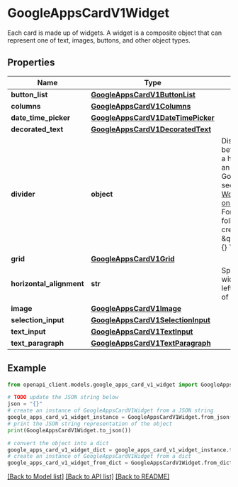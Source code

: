# GoogleAppsCardV1Widget

Each card is made up of widgets. A widget is a composite object that can represent one of text, images, buttons, and other object types.

## Properties

Name | Type | Description | Notes
------------ | ------------- | ------------- | -------------
**button_list** | [**GoogleAppsCardV1ButtonList**](GoogleAppsCardV1ButtonList.md) |  | [optional] 
**columns** | [**GoogleAppsCardV1Columns**](GoogleAppsCardV1Columns.md) |  | [optional] 
**date_time_picker** | [**GoogleAppsCardV1DateTimePicker**](GoogleAppsCardV1DateTimePicker.md) |  | [optional] 
**decorated_text** | [**GoogleAppsCardV1DecoratedText**](GoogleAppsCardV1DecoratedText.md) |  | [optional] 
**divider** | **object** | Displays a divider between widgets as a horizontal line. For an example in Google Chat apps, see [Divider](https://developers.google.com/chat/ui/widgets/divider). [Google Workspace Add-ons and Chat apps](https://developers.google.com/workspace/extend): For example, the following JSON creates a divider: &#x60;&#x60;&#x60; \&quot;divider\&quot;: {} &#x60;&#x60;&#x60; | [optional] 
**grid** | [**GoogleAppsCardV1Grid**](GoogleAppsCardV1Grid.md) |  | [optional] 
**horizontal_alignment** | **str** | Specifies whether widgets align to the left, right, or center of a column. | [optional] 
**image** | [**GoogleAppsCardV1Image**](GoogleAppsCardV1Image.md) |  | [optional] 
**selection_input** | [**GoogleAppsCardV1SelectionInput**](GoogleAppsCardV1SelectionInput.md) |  | [optional] 
**text_input** | [**GoogleAppsCardV1TextInput**](GoogleAppsCardV1TextInput.md) |  | [optional] 
**text_paragraph** | [**GoogleAppsCardV1TextParagraph**](GoogleAppsCardV1TextParagraph.md) |  | [optional] 

## Example

```python
from openapi_client.models.google_apps_card_v1_widget import GoogleAppsCardV1Widget

# TODO update the JSON string below
json = "{}"
# create an instance of GoogleAppsCardV1Widget from a JSON string
google_apps_card_v1_widget_instance = GoogleAppsCardV1Widget.from_json(json)
# print the JSON string representation of the object
print(GoogleAppsCardV1Widget.to_json())

# convert the object into a dict
google_apps_card_v1_widget_dict = google_apps_card_v1_widget_instance.to_dict()
# create an instance of GoogleAppsCardV1Widget from a dict
google_apps_card_v1_widget_from_dict = GoogleAppsCardV1Widget.from_dict(google_apps_card_v1_widget_dict)
```
[[Back to Model list]](../README.md#documentation-for-models) [[Back to API list]](../README.md#documentation-for-api-endpoints) [[Back to README]](../README.md)


